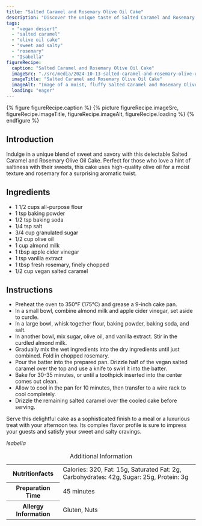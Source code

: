 ```yaml
---
title: "Salted Caramel and Rosemary Olive Oil Cake"
description: "Discover the unique taste of Salted Caramel and Rosemary Olive Oil Cake, a perfect blend of sweet and savory for any sophisticated dessert lover."
tags:
  - "vegan dessert"
  - "salted caramel"
  - "olive oil cake"
  - "sweet and salty"
  - "rosemary"
  - "Isabella"
figureRecipe: 
  caption: "Salted Caramel and Rosemary Olive Oil Cake"
  imageSrc: "./src/media/2024-10-13-salted-caramel-and-rosemary-olive-oil-cake-5255.png"
  imageTitle: "Salted Caramel and Rosemary Olive Oil Cake"
  imageAlt: "Image of a moist, fluffy Salted Caramel and Rosemary Olive Oil Cake with golden-brown crust, vegan caramel drizzle, and fresh rosemary on an elegant plate, set on a light wood table in natural light."
  loading: "eager"
---
```


{% figure figureRecipe.caption %}
{% picture figureRecipe.imageSrc, figureRecipe.imageTitle, figureRecipe.imageAlt, figureRecipe.loading %}
{% endfigure %}

## Introduction

Indulge in a unique blend of sweet and savory with this delectable Salted Caramel and Rosemary Olive Oil Cake. Perfect for those who love a hint of saltiness with their sweets, this cake uses high-quality olive oil for a moist texture and rosemary for a surprising aromatic twist.

## Ingredients

- 1 1/2 cups all-purpose flour
- 1 tsp baking powder
- 1/2 tsp baking soda
- 1/4 tsp salt
- 3/4 cup granulated sugar
- 1/2 cup olive oil
- 1 cup almond milk
- 1 tbsp apple cider vinegar
- 1 tsp vanilla extract
- 1 tbsp fresh rosemary, finely chopped
- 1/2 cup vegan salted caramel

## Instructions

- Preheat the oven to 350°F (175°C) and grease a 9-inch cake pan.
- In a small bowl, combine almond milk and apple cider vinegar, set aside to curdle.
- In a large bowl, whisk together flour, baking powder, baking soda, and salt.
- In another bowl, mix sugar, olive oil, and vanilla extract. Stir in the curdled almond milk.
- Gradually mix the wet ingredients into the dry ingredients until just combined. Fold in chopped rosemary.
- Pour the batter into the prepared pan. Drizzle half of the vegan salted caramel over the top and use a knife to swirl it into the batter.
- Bake for 30-35 minutes, or until a toothpick inserted into the center comes out clean.
- Allow to cool in the pan for 10 minutes, then transfer to a wire rack to cool completely.
- Drizzle the remaining salted caramel over the cooled cake before serving.

Serve this delightful cake as a sophisticated finish to a meal or a luxurious treat with your afternoon tea. Its complex flavor profile is sure to impress your guests and satisfy your sweet and salty cravings.

*Isabella*

<table><caption class='sr-only'>Additional Information</caption><tr><th>Nutritionfacts</th><td>Calories: 320, Fat: 15g, Saturated Fat: 2g, Carbohydrates: 42g, Sugar: 25g, Protein: 3g&nbsp;</td></tr><tr><th>Preparation Time</th><td>45 minutes&nbsp;</td></tr><tr><th>Allergy Information</th><td>Gluten, Nuts&nbsp;</td></tr></table>

